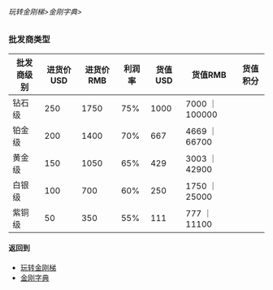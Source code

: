 ###### 玩转金刚梯>金刚字典>
### 批发商类型

|批发商级别|进货价USD|进货价RMB|利润率|货值USD|货值RMB|货值积分
|--------|--------|--------| ----|------|-------|-------| 
| 钻石级  |250     |1750    |75%  |1000  |7000  ｜100000
| 铂金级  |200     |1400    |70%  |667   |4669  ｜66700
| 黄金级  |150     |1050    |65%  |429   |3003  ｜42900
| 白银级  |100     |700     |60%  |250   |1750  ｜25000
| 紫铜级  |50      |350     |55%  |111   |777   ｜11100

#### 返回到
- [玩转金刚梯](https://github.com/a2zitpro/web/blob/master/LadderFree/A.md)
- [金刚字典](https://github.com/a2zitpro/web/blob/master/LadderFree/kkDictionary/KKDictionary.md)

